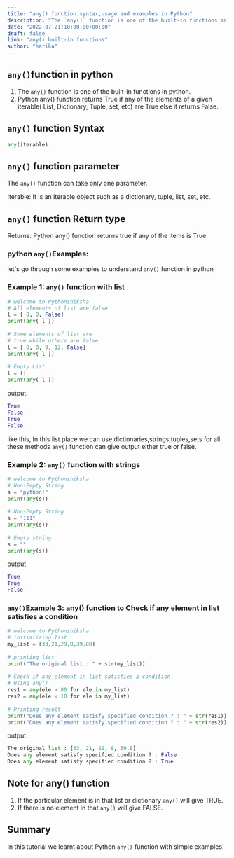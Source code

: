 ```yaml
---
title: "any() function syntax,usage and examples in Python"
description: "The `any()` function is one of the built-in functions in python"
date: "2022-07-21T10:00:00+00:00"
draft: false
link: "any() built-in functions"
author: "harika"
---
```


## `any()`function in python
1. The `any()` function is one of the built-in functions in python.
2. Python any() function returns True if any of the elements of a given       iterable( List, Dictionary, Tuple, set, etc) are True else it returns False. 

## `any()` function Syntax

```python
any(iterable)
```

## `any()` function parameter

The `any()` function can take only one parameter.

Iterable: 
It is an iterable object such as a dictionary, tuple, list, set, etc.                 

## `any()` function Return type

Returns: 
Python any() function returns true if any of the items is True.

### python `any()`Examples:
let's go through some  examples to understand `any()` function in python

### Example 1: `any()` function with list

```python
# welcome to Pythonshiksha
# All elements of list are false
l = [ 0, 0, False]
print(any( l ))
 
# Some elements of list are
# true while others are false
l = [ 0, 0, 9, 12, False]
print(any( l ))
 
# Empty List
l = []
print(any( l ))
```

output:

```python
True
False
True
False
```

like this, In this list place we can use dictionaries,strings,tuples,sets for all these methods `any()` function can give output either true or false.


### Example 2: `any()` function with strings

```python
# welcome to Pythonshiksha
# Non-Empty String
s = "python!"
print(any(s))
 
# Non-Empty String
s = "111"
print(any(s))
 
# Empty string
s = ""
print(any(s))
```
output
```python
True
True
False
```
### `any()`Example 3: any() function to Check if any element in list satisfies a condition

```python
# welcome to Pythonshiksha
# initializing list
my_list = [33,21,29,8,39.80]
 
# printing list
print("The original list : " + str(my_list))
 
# Check if any element in list satisfies a condition
# Using any()
res1 = any(ele > 80 for ele in my_list)
res2 = any(ele < 10 for ele in my_list)
 
# Printing result
print("Does any element satisfy specified condition ? : " + str(res1))
print("Does any element satisfy specified condition ? : " + str(res2))
```
output:

```python
The original list : [33, 21, 29, 8, 39.8]
Does any element satisfy specified condition ? : False
Does any element satisfy specified condition ? : True
```
## Note for any() function

1. If the particular element is in that list or dictionary `any()` will give  TRUE.
2. If there is no element in that `any()` will give FALSE.

## Summary
In this tutorial we learnt about Python `any()` function with simple examples.




